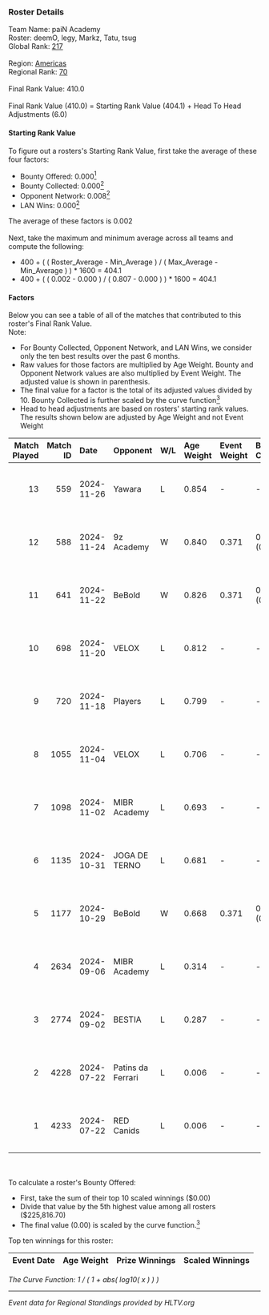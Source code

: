 ### Roster Details<br />
Team Name: paiN Academy<br />
Roster: deemO, legy, Markz, Tatu, tsug<br />
Global Rank: [217](../../standings_global_2025_01_17.md)<br />
<br />
Region: [Americas]( ../../standings_americas_2025_01_17.md)<br />
Regional Rank: [70]( ../../standings_americas_2025_01_17.md)<br />
<br />
Final Rank Value:  410.0<br />
<br />
Final Rank Value (410.0) = Starting Rank Value (404.1) + Head To Head Adjustments (6.0)<br />

#### Starting Rank Value<br />
To figure out a rosters's Starting Rank Value, first take the average of these four factors:<br />
- Bounty Offered: 0.000[<sup>1</sup>](#table2)
- Bounty Collected: 0.000[<sup>2</sup>](#table1)
- Opponent Network: 0.008[<sup>2</sup>](#table1)
- LAN Wins: 0.000[<sup>2</sup>](#table1)

The average of these factors is 0.002<br />
<br />
Next, take the maximum and minimum average across all teams and compute the following:<br />
- 400 + ( ( Roster_Average - Min_Average ) / ( Max_Average - Min_Average ) ) * 1600 = 404.1
- 400 + ( ( 0.002 - 0.000 ) / ( 0.807 - 0.000 ) ) * 1600 = 404.1


#### Factors<br />
Below you can see a table of all of the matches that contributed to this roster's Final Rank Value.<br />
Note:<br />

- For Bounty Collected, Opponent Network, and LAN Wins, we consider only the ten best results over the past 6 months.
- Raw values for those factors are multiplied by Age Weight. Bounty and Opponent Network values are also multiplied by Event Weight. The adjusted value is shown in parenthesis.
- The final value for a factor is the total of its adjusted values divided by 10. Bounty Collected is further scaled by the curve function[<sup>3</sup>](#curveFunction)
- Head to head adjustments are based on rosters' starting rank values. The results shown below are adjusted by Age Weight and not Event Weight
<span id="table1"></span><br />


| Match Played | Match ID | Date       | Opponent          | W/L | Age Weight | Event Weight | Bounty Collected | Opponent Network | LAN Wins  | H2H Adj. | Roster                         |
| -: | -: | :- | :- | :- | :- | :- | :- | :- | :- | -: | :- |
|           13 |      559 | 2024-11-26 | Yawara            | L   | 0.854      | -            | -                | -                | -         |    -5.04 | deemO, legy, Markz, Tatu, tsug |
|           12 |      588 | 2024-11-24 | 9z Academy        | W   | 0.840      | 0.371        | 0.000 (0.000)    | 0.264 (0.082)    | 0 (0.000) |    17.74 | deemO, legy, Markz, Tatu, tsug |
|           11 |      641 | 2024-11-22 | BeBold            | W   | 0.826      | 0.371        | 0.000 (0.000)    | 0.000 (0.000)    | 0 (0.000) |    12.84 | deemO, legy, Markz, Tatu, tsug |
|           10 |      698 | 2024-11-20 | VELOX             | L   | 0.812      | -            | -                | -                | -         |    -7.99 | deemO, legy, Markz, Tatu, tsug |
|            9 |      720 | 2024-11-18 | Players           | L   | 0.799      | -            | -                | -                | -         |    -3.32 | deemO, legy, Markz, Tatu, tsug |
|            8 |     1055 | 2024-11-04 | VELOX             | L   | 0.706      | -            | -                | -                | -         |    -7.08 | deemO, legy, Markz, Tatu, tsug |
|            7 |     1098 | 2024-11-02 | MIBR Academy      | L   | 0.693      | -            | -                | -                | -         |    -4.31 | deemO, legy, Markz, Tatu, tsug |
|            6 |     1135 | 2024-10-31 | JOGA DE TERNO     | L   | 0.681      | -            | -                | -                | -         |    -5.00 | deemO, legy, Markz, Tatu, tsug |
|            5 |     1177 | 2024-10-29 | BeBold            | W   | 0.668      | 0.371        | 0.000 (0.000)    | 0.000 (0.000)    | 0 (0.000) |    10.26 | deemO, legy, Markz, Tatu, tsug |
|            4 |     2634 | 2024-09-06 | MIBR Academy      | L   | 0.314      | -            | -                | -                | -         |    -1.82 | deemO, hug1, legy, Markz, Tatu |
|            3 |     2774 | 2024-09-02 | BESTIA            | L   | 0.287      | -            | -                | -                | -         |    -0.22 | deemO, hug1, legy, Markz, Tatu |
|            2 |     4228 | 2024-07-22 | Patins da Ferrari | L   | 0.006      | -            | -                | -                | -         |    -0.10 | deemO, hug1, legy, Markz, Tatu |
|            1 |     4233 | 2024-07-22 | RED Canids        | L   | 0.006      | -            | -                | -                | -         |    -0.00 | deemO, hug1, legy, Markz, Tatu |

<br />
<span id="table2"></span><br />
To calculate a roster's Bounty Offered:<br />

- First, take the sum of their top 10 scaled winnings ($0.00)
- Divide that value by the 5th highest value among all rosters ($225,816.70)
- The final value (0.00) is scaled by the curve function.[<sup>3</sup>](#curveFunction)

Top ten winnings for this roster:<br />

| Event Date | Age Weight | Prize Winnings | Scaled Winnings |
| :- | -: | :- | :- |


<span id="curveFunction"></span>_The Curve Function: 1 / ( 1 + abs( log10( x ) ) )_<br />

---
_Event data for Regional Standings provided by HLTV.org_<br />
